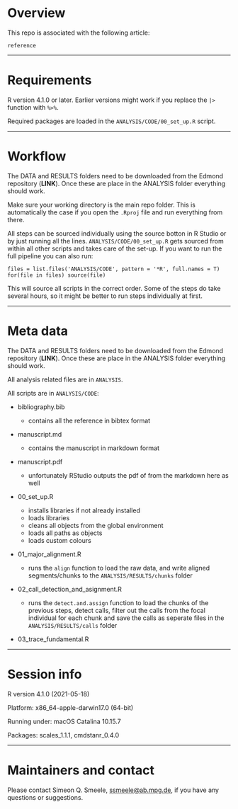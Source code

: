 # Overview

This repo is associated with the following article: 

```
reference
```

------------------------------------------------
# Requirements

R version 4.1.0 or later. Earlier versions might work if you replace the `|>` function with `%>%`.

Required packages are loaded in the `ANALYSIS/CODE/00_set_up.R` script.

------------------------------------------------
# Workflow

The DATA and RESULTS folders need to be downloaded from the Edmond repository (**LINK**). Once these are place in the ANALYSIS folder everything should work.

Make sure your working directory is the main repo folder. This is automatically the case if you open the `.Rproj` file and run everything from there.

All steps can be sourced individually using the source botton in R Studio or by just running all the lines. `ANALYSIS/CODE/00_set_up.R` gets sourced from within all other scripts and takes care of the set-up. If you want to run the full pipeline you can also run:

```
files = list.files('ANALYSIS/CODE', pattern = '*R', full.names = T)
for(file in files) source(file)
```

This will source all scripts in the correct order. Some of the steps do take several hours, so it might be better to run steps individually at first. 

------------------------------------------------
# Meta data

The DATA and RESULTS folders need to be downloaded from the Edmond repository (**LINK**). Once these are place in the ANALYSIS folder everything should work.

All analysis related files are in `ANALYSIS`.

All scripts are in `ANALYSIS/CODE`:

- bibliography.bib
  - contains all the reference in bibtex format
  
- manuscript.md
  - contains the manuscript in markdown format
  
- manuscript.pdf
  - unfortunately RStudio outputs the pdf of from the markdown here as well
  
- 00_set_up.R
  - installs libraries if not already installed
  - loads libraries
  - cleans all objects from the global environment
  - loads all paths as objects
  - loads custom colours
  
- 01_major_alignment.R
  - runs the `align` function to load the raw data, and write aligned segments/chunks to the `ANALYSIS/RESULTS/chunks` folder

- 02_call_detection_and_asignment.R
  - runs the `detect.and.assign` function to load the chunks of the previous steps, detect calls, filter out the calls from the focal individual for each chunk and save the calls as seperate files in the `ANALYSIS/RESULTS/calls` folder

- 03_trace_fundamental.R




------------------------------------------------
# Session info

R version 4.1.0 (2021-05-18)

Platform: x86_64-apple-darwin17.0 (64-bit)

Running under: macOS Catalina 10.15.7

Packages: scales_1.1.1, cmdstanr_0.4.0

------------------------------------------------
# Maintainers and contact

Please contact Simeon Q. Smeele, <ssmeele@ab.mpg.de>, if you have any questions or suggestions. 

